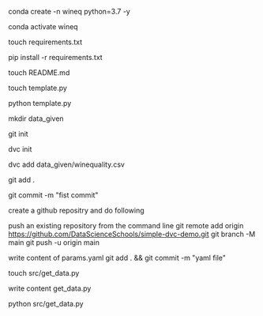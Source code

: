 conda create -n wineq python=3.7 -y

conda activate wineq

touch requirements.txt

pip install -r requirements.txt

touch README.md

touch template.py

python template.py

mkdir data_given

git init

dvc init

dvc add data_given/winequality.csv 

git add .

git commit -m "fist commit"

create a github repositry and do following

push an existing repository from the command line
git remote add origin https://github.com/DataScienceSchools/simple-dvc-demo.git
git branch -M main
git push -u origin main

write content of params.yaml 
git add . && git commit -m "yaml file"

touch src/get_data.py

write content get_data.py

python src/get_data.py